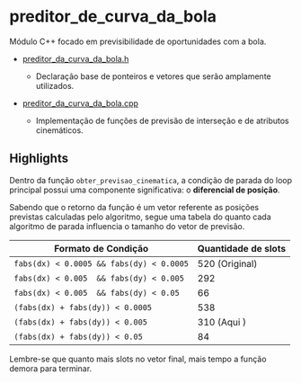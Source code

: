 # preditor_de_curva_da_bola

Módulo C++ focado em previsibilidade de oportunidades com a bola.
  
* [preditor_da_curva_da_bola.h](../../src/sobre_cpp/preditor_de_curva_da_bola/preditor_de_curva_da_bola.h)
  * Declaração base de ponteiros e vetores que serão amplamente utilizados.
  
* [preditor_da_curva_da_bola.cpp](../../src/sobre_cpp/preditor_de_curva_da_bola/preditor_de_curva_da_bola.cpp)
  * Implementação de funções de previsão de interseção e de atributos cinemáticos.
  
## Highlights

Dentro da função `obter_previsao_cinematica`, a condição de parada do loop
principal possui uma componente significativa: o **diferencial de posição**.

Sabendo que o retorno da função é um vetor referente as posições previstas calculadas
pelo algoritmo, segue uma tabela do quanto cada algoritmo de parada influencia
o tamanho do vetor de previsão.

| Formato de Condição                       | Quantidade de slots  |
|-------------------------------------------|----------------------|
| `fabs(dx) < 0.0005 && fabs(dy) < 0.0005`  | 520  (Original)      |
| `fabs(dx) < 0.005  && fabs(dy) < 0.005`   | 292                  |
| `fabs(dx) < 0.005  && fabs(dy) < 0.05`    | 66                   |
| `(fabs(dx) + fabs(dy)) < 0.0005`          | 538                  |
| `(fabs(dx) + fabs(dy)) < 0.005`           | 310  (Aqui    )      |
| `(fabs(dx) + fabs(dy)) < 0.05`            | 84                   |

Lembre-se que quanto mais slots no vetor final, mais tempo a função demora para terminar.
